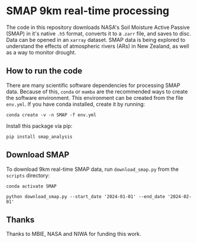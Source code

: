 # SMAP 9km real-time processing 

The code in this repository downloads NASA's Soil Moisture Active Passive (SMAP) in it's native `.h5` format, converts it to a .`zarr` file, and saves to disc. Data can be opened in an `xarray` dataset. SMAP data is being explored to understand the effects of atmospheric rivers (ARs) in New Zealand, as well as a way to monitor drought. <br>

## How to run the code
There are many scientific software dependencies for processing SMAP data. Because of this, `conda` or `mamba` are the recommended ways to create the software environment. This environment can be created from the file `env.yml`. If you have conda installed, create it by running:
```
conda create -v -n SMAP -f env.yml
```

Install this package via pip: 
```
pip install smap_analysis
```
## Download SMAP

To download 9km real-time SMAP data, run `download_smap.py` from the `scripts` directory:

```
conda activate SMAP

python download_smap.py --start_date '2024-01-01' --end_date '2024-02-01'
```

## Thanks
Thanks to MBIE, NASA and NIWA for funding this work. 